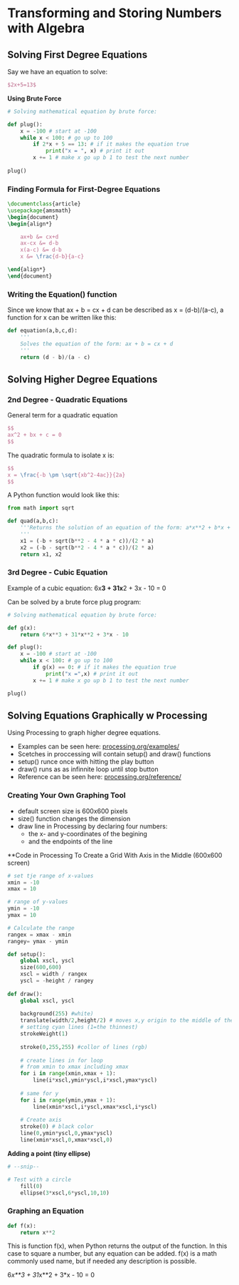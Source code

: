 # Transforming and Storing Numbers with Algebra

## Solving First Degree Equations

Say we have an equation to solve:

```latex
$2x+5=13$
```

**Using Brute Force**

```python
# Solving mathematical equation by brute force:

def plug():
    x = -100 # start at -100
    while x < 100: # go up to 100
        if 2*x + 5 == 13: # if it makes the equation true
            print("x = ", x) # print it out
        x += 1 # make x go up b 1 to test the next number
    
plug()
```

### Finding Formula for First-Degree Equations

```latex
\documentclass{article}
\usepackage{amsmath}
\begin{document}
\begin{align*}

	ax+b &= cx+d
	ax-cx &= d-b
	x(a-c) &= d-b
	x &= \frac{d-b}{a-c}

\end{align*}
\end{document}
```

### Writing the Equation() function
Since we know that ax + b = cx + d can be described as x = (d-b)/(a-c), 
a function for x can be written like this:

```python
def equation(a,b,c,d):
    '''
    Solves the equation of the form: ax + b = cx + d 
    '''
    return (d - b)/(a - c)
```

## Solving Higher Degree Equations

### 2nd Degree - Quadratic Equations

General term for a quadratic equation 

```latex
$$
ax^2 + bx + c = 0
$$
```
The quadratic formula to isolate x is:
```latex
$$
x = \frac{-b \pm \sqrt{xb^2-4ac}}{2a}
$$
```

A Python function would look like this:
```python
from math import sqrt

def quad(a,b,c):
    '''Returns the solution of an equation of the form: a*x**2 + b*x + c = 0
    '''
    x1 = (-b + sqrt(b**2 - 4 * a * c))/(2 * a)
    x2 = (-b - sqrt(b**2 - 4 * a * c))/(2 * a)
    return x1, x2
```
### 3rd Degree - Cubic Equation

Example of a cubic equation:
6x**3 + 31x**2 + 3x - 10 = 0

Can be solved by a brute force plug program:
```python
# Solving mathematical equation by brute force:

def g(x):
    return 6*x**3 + 31*x**2 + 3*x - 10

def plug():
    x = -100 # start at -100
    while x < 100: # go up to 100
        if g(x) == 0: # if it makes the equation true
            print("x =",x) # print it out
        x += 1 # make x go up b 1 to test the next number

plug()
```
## Solving Equations Graphically w Processing

Using Processing to graph higher degree equations.

- Examples can be seen here: [processing.org/examples/](https://processing.org/examples/)
- Scetches in proccessing will contain setup() and draw() functions
- setup() runce once with hitting the play button
- draw() runs as as infinnite loop until stop button
- Reference can be seen here: [processing.org/reference/](https://processing.org/reference/)

### Creating Your Own Graphing Tool

- default screen size is 600x600 pixels
- size() function changes the dimension
- draw line in Processing by declaring four numbers:
  - the x- and y-coordinates of the begining
  - and the endpoints of the line

**Code in Processing To Create a Grid With Axis in the Middle (600x600 screen)
```python
# set tje range of x-values
xmin = -10
xmax = 10

# range of y-values
ymin = -10
ymax = 10

# Calculate the range
rangex = xmax - xmin
rangey= ymax - ymin

def setup():
    global xscl, yscl
    size(600,600)
    xscl = width / rangex
    yscl = -height / rangey
    
def draw():
    global xscl, yscl
      
    background(255) #white)
    translate(width/2,height/2) # moves x,y origin to the middle of the screen
    # setting cyan lines (1=the thinnest)
    strokeWeight(1)
    
    stroke(0,255,255) #collor of lines (rgb)
    
    # create lines in for loop
    # from xmin to xmax including xmax
    for i in range(xmin,xmax + 1):
        line(i*xscl,ymin*yscl,i*xscl,ymax*yscl)
        
    # same for y    
    for i in range(ymin,ymax + 1):
        line(xmin*xscl,i*yscl,xmax*xscl,i*yscl)
        
    # Create axis
    stroke(0) # black color
    line(0,ymin*yscl,0,ymax*yscl)
    line(xmin*xscl,0,xmax*xscl,0)
```

**Adding a point (tiny ellipse)**
```python
# --snip--

# Test with a circle
    fill(0)
    ellipse(3*xscl,6*yscl,10,10)
```

### Graphing an Equation
```python
def f(x):
    return x**2    
```
This is function f(x), when Python returns the output of the function.
In this case to square a number, but any equation can be added. 
f(x) is a math commonly used name, but if needed any description is possible.




6*x**3 + 31*x**2 + 3*x - 10 = 0






























